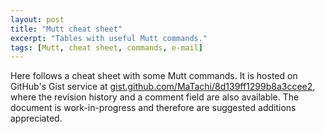 ```yaml
---
layout: post
title: "Mutt cheat sheet"
excerpt: "Tables with useful Mutt commands."
tags: [Mutt, cheat sheet, commands, e-mail]
---
```


Here follows a cheat sheet with some Mutt commands. It is hosted on GitHub's
Gist service at
[gist.github.com/MaTachi/8d139ff1299b8a3ccee2](https://gist.github.com/MaTachi/8d139ff1299b8a3ccee2),
where the revision history and a comment field are also available. The document
is work-in-progress and therefore are suggested additions appreciated.

<script src="https://gist.github.com/MaTachi/8d139ff1299b8a3ccee2.js"></script>
